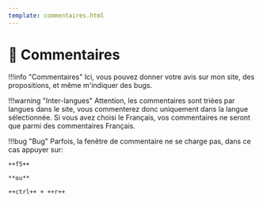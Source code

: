 ```yaml
---
template: commentaires.html
---
```


# 💬 Commentaires

!!!info "Commentaires"
    Ici, vous pouvez donner votre avis sur mon site, des propositions, et même m'indiquer des bugs.

!!!warning "Inter-langues"
    Attention, les commentaires sont triées par langues dans le site, vous commenterez donc uniquement dans la langue sélectionnée. Si vous avez choisi le Français, vos commentaires ne seront que parmi des commentaires Français.

!!!bug "Bug"
    Parfois, la fenêtre de commentaire ne se charge pas, dans ce cas appuyer sur:

    ++f5++ 

    **ou**  
    
    ++ctrl++ + ++r++